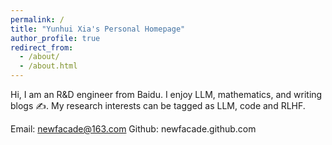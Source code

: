 ```yaml
---
permalink: /
title: "Yunhui Xia's Personal Homepage"
author_profile: true
redirect_from: 
  - /about/
  - /about.html
---
```


Hi, I am an R&D engineer from Baidu. I enjoy LLM, mathematics, and writing blogs ✍️. My research interests can be tagged as LLM, code and RLHF.

Email: newfacade@163.com
Github: newfacade.github.com
